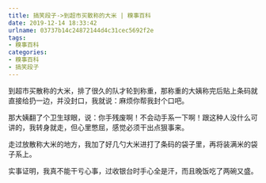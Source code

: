```yaml
---
title: 搞笑段子->到超市买散称的大米 | 糗事百科
date: 2019-12-14 18:33:42
urlname: 03737b14c24872144d4c31cec5692f2e
tags: 
- 糗事百科
categories:
- 糗事百科
- 搞笑段子
---
```

到超市买散称的大米，排了很久的队才轮到称重，那称重的大姨称完后贴上条码就直接给扔一边，并没封口，我就说：麻烦你帮我封个口吧。

那大姨翻了个卫生球眼，说：你手残废啊！不会动手系一下啊！跟这种人没什么可讲的，我转身就走，但心里憋屈，感觉必须干出点狠事来。

走过放散称大米的地方，我加了好几勺大米进打了条码的袋子里，再将装满米的袋子系上。

实事证明，我真不能干亏心事，过收银台时手心全是汗，而且晚饭吃了两碗又盛。


